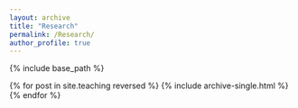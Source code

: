 ```yaml
---
layout: archive
title: "Research"
permalink: /Research/
author_profile: true
---
```


{% include base_path %}

{% for post in site.teaching reversed %}
  {% include archive-single.html %}
{% endfor %}
